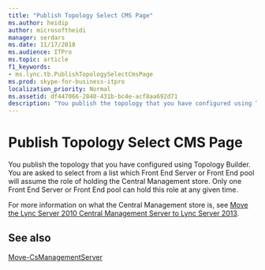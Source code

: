 ```yaml
---
title: "Publish Topology Select CMS Page"
ms.author: heidip
author: microsoftheidi
manager: serdars
ms.date: 11/17/2018
ms.audience: ITPro
ms.topic: article
f1_keywords:
- ms.lync.tb.PublishTopologySelectCmsPage
ms.prod: skype-for-business-itpro
localization_priority: Normal
ms.assetid: df447066-2840-431b-bc4e-acf8aa692d71
description: "You publish the topology that you have configured using Topology Builder. You are asked to select from a list which Front End Server or Front End pool will assume the role of holding the Central Management store. Only one Front End Server or Front End pool can hold this role at any given time."
---
```


# Publish Topology Select CMS Page

You publish the topology that you have configured using Topology Builder. You are asked to select from a list which Front End Server or Front End pool will assume the role of holding the Central Management store. Only one Front End Server or Front End pool can hold this role at any given time.

For more information on what the Central Management store is, see [Move the Lync Server 2010 Central Management Server to Lync Server 2013](https://technet.microsoft.com/library/30cc98f2-1916-4dbe-99d0-8df5368ed3ec.aspx).

## See also

[Move-CsManagementServer](https://docs.microsoft.com/powershell/module/skype/move-csmanagementserver?view=skype-ps)